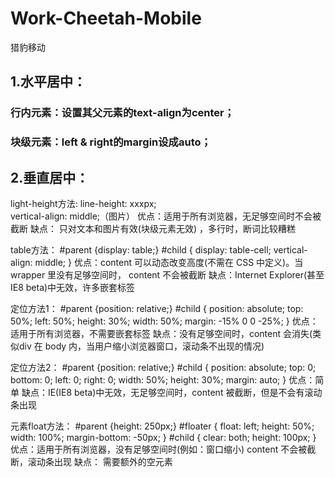 # Work-Cheetah-Mobile
猎豹移动


## 1.水平居中：
###  行内元素：设置其父元素的text-align为center；
###  块级元素：left & right的margin设成auto；
  
## 2.垂直居中：
  light-height方法:
    line-height: xxxpx;  
    vertical-align: middle;（图片）
  优点：适用于所有浏览器，无足够空间时不会被截断
  缺点： 只对文本和图片有效(块级元素无效) ，多行时，断词比较糟糕
  
  table方法：
    #parent {display: table;}
    #child {
      display: table-cell;
      vertical-align: middle;
    }
  优点：content 可以动态改变高度(不需在 CSS 中定义)。当 wrapper 里没有足够空间时， content 不会被截断
  缺点：Internet Explorer(甚至 IE8 beta)中无效，许多嵌套标签
  
  定位方法1：
    #parent {position: relative;}
    #child {
      position: absolute;
      top: 50%;
      left: 50%;
      height: 30%;
      width: 50%;
      margin: -15% 0 0 -25%;
    }
  优点：适用于所有浏览器，不需要嵌套标签
  缺点：没有足够空间时，content 会消失(类似div 在 body 内，当用户缩小浏览器窗口，滚动条不出现的情况)
  
  定位方法2：
    #parent {position: relative;}
    #child {
      position: absolute;
      top: 0;
      bottom: 0;
      left: 0;
      right: 0;
      width: 50%;
      height: 30%;
      margin: auto;
    }
  优点：简单
  缺点：IE(IE8 beta)中无效，无足够空间时，content 被截断，但是不会有滚动条出现
    
  元素float方法：
    #parent {height: 250px;}
    #floater {
      float: left;
      height: 50%;
      width: 100%;
      margin-bottom: -50px;
    }
    #child {
      clear: both;
      height: 100px;
    }
  优点：适用于所有浏览器，没有足够空间时(例如：窗口缩小) content 不会被截断，滚动条出现
  缺点： 需要额外的空元素
  
